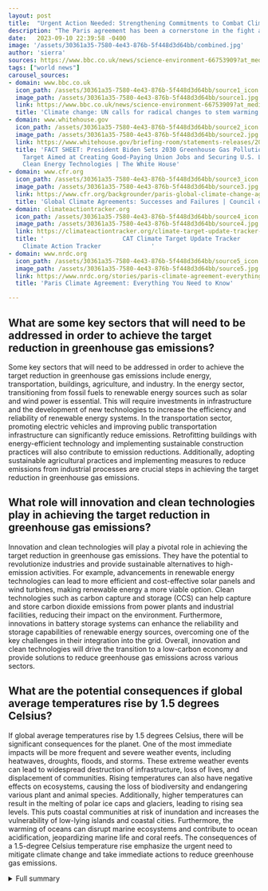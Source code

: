 ```yaml
---
layout: post
title:  "Urgent Action Needed: Strengthening Commitments to Combat Climate Change"
description: "The Paris agreement has been a cornerstone in the fight against climate change, but stronger targets and actions are crucial to avert catastrophic consequences. President Biden's recent announcement and the upcoming COP26 provide opportunities for enhanced commitments and collaboration."
date:   2023-09-10 22:39:58 -0400
image: '/assets/30361a35-7580-4e43-876b-5f448d3d64bb/combined.jpg'
author: 'sierra'
sources: https://www.bbc.co.uk/news/science-environment-66753909?at_medium=RSS&at_campaign=KARANGA https://www.whitehouse.gov/briefing-room/statements-releases/2021/04/22/fact-sheet-president-biden-sets-2030-greenhouse-gas-pollution-reduction-target-aimed-at-creating-good-paying-union-jobs-and-securing-u-s-leadership-on-clean-energy-technologies/ https://www.cfr.org/backgrounder/paris-global-climate-change-agreements https://climateactiontracker.org/climate-target-update-tracker-2022/ https://www.nrdc.org/stories/paris-climate-agreement-everything-you-need-know
tags: ["world news"]
carousel_sources:
- domain: www.bbc.co.uk
  icon_path: /assets/30361a35-7580-4e43-876b-5f448d3d64bb/source1_icon.jpg
  image_path: /assets/30361a35-7580-4e43-876b-5f448d3d64bb/source1.jpg
  link: https://www.bbc.co.uk/news/science-environment-66753909?at_medium=RSS&at_campaign=KARANGA
  title: 'Climate change: UN calls for radical changes to stem warming - BBC News'
- domain: www.whitehouse.gov
  icon_path: /assets/30361a35-7580-4e43-876b-5f448d3d64bb/source2_icon.jpg
  image_path: /assets/30361a35-7580-4e43-876b-5f448d3d64bb/source2.jpg
  link: https://www.whitehouse.gov/briefing-room/statements-releases/2021/04/22/fact-sheet-president-biden-sets-2030-greenhouse-gas-pollution-reduction-target-aimed-at-creating-good-paying-union-jobs-and-securing-u-s-leadership-on-clean-energy-technologies/
  title: 'FACT SHEET: President Biden Sets 2030 Greenhouse Gas Pollution Reduction
    Target Aimed at Creating Good-Paying Union Jobs and Securing U.S. Leadership on
    Clean Energy Technologies | The White House'
- domain: www.cfr.org
  icon_path: /assets/30361a35-7580-4e43-876b-5f448d3d64bb/source3_icon.jpg
  image_path: /assets/30361a35-7580-4e43-876b-5f448d3d64bb/source3.jpg
  link: https://www.cfr.org/backgrounder/paris-global-climate-change-agreements
  title: 'Global Climate Agreements: Successes and Failures | Council on Foreign Relations'
- domain: climateactiontracker.org
  icon_path: /assets/30361a35-7580-4e43-876b-5f448d3d64bb/source4_icon.jpg
  image_path: /assets/30361a35-7580-4e43-876b-5f448d3d64bb/source4.jpg
  link: https://climateactiontracker.org/climate-target-update-tracker-2022/
  title: '                      CAT Climate Target Update Tracker                                            |
    Climate Action Tracker              '
- domain: www.nrdc.org
  icon_path: /assets/30361a35-7580-4e43-876b-5f448d3d64bb/source5_icon.jpg
  image_path: /assets/30361a35-7580-4e43-876b-5f448d3d64bb/source5.jpg
  link: https://www.nrdc.org/stories/paris-climate-agreement-everything-you-need-know
  title: 'Paris Climate Agreement: Everything You Need to Know'

---
```


## What are some key sectors that will need to be addressed in order to achieve the target reduction in greenhouse gas emissions?
Some key sectors that will need to be addressed in order to achieve the target reduction in greenhouse gas emissions include energy, transportation, buildings, agriculture, and industry. In the energy sector, transitioning from fossil fuels to renewable energy sources such as solar and wind power is essential. This will require investments in infrastructure and the development of new technologies to increase the efficiency and reliability of renewable energy systems. In the transportation sector, promoting electric vehicles and improving public transportation infrastructure can significantly reduce emissions. Retrofitting buildings with energy-efficient technology and implementing sustainable construction practices will also contribute to emission reductions. Additionally, adopting sustainable agricultural practices and implementing measures to reduce emissions from industrial processes are crucial steps in achieving the target reduction in greenhouse gas emissions.

## What role will innovation and clean technologies play in achieving the target reduction in greenhouse gas emissions?
Innovation and clean technologies will play a pivotal role in achieving the target reduction in greenhouse gas emissions. They have the potential to revolutionize industries and provide sustainable alternatives to high-emission activities. For example, advancements in renewable energy technologies can lead to more efficient and cost-effective solar panels and wind turbines, making renewable energy a more viable option. Clean technologies such as carbon capture and storage (CCS) can help capture and store carbon dioxide emissions from power plants and industrial facilities, reducing their impact on the environment. Furthermore, innovations in battery storage systems can enhance the reliability and storage capabilities of renewable energy sources, overcoming one of the key challenges in their integration into the grid. Overall, innovation and clean technologies will drive the transition to a low-carbon economy and provide solutions to reduce greenhouse gas emissions across various sectors.

## What are the potential consequences if global average temperatures rise by 1.5 degrees Celsius?
If global average temperatures rise by 1.5 degrees Celsius, there will be significant consequences for the planet. One of the most immediate impacts will be more frequent and severe weather events, including heatwaves, droughts, floods, and storms. These extreme weather events can lead to widespread destruction of infrastructure, loss of lives, and displacement of communities. Rising temperatures can also have negative effects on ecosystems, causing the loss of biodiversity and endangering various plant and animal species. Additionally, higher temperatures can result in the melting of polar ice caps and glaciers, leading to rising sea levels. This puts coastal communities at risk of inundation and increases the vulnerability of low-lying islands and coastal cities. Furthermore, the warming of oceans can disrupt marine ecosystems and contribute to ocean acidification, jeopardizing marine life and coral reefs. The consequences of a 1.5-degree Celsius temperature rise emphasize the urgent need to mitigate climate change and take immediate actions to reduce greenhouse gas emissions.



<details>
  <summary>Full summary</summary>
<p>The United Nations (UN) is currently reviewing countries' progress in meeting their commitments under the Paris agreement, a global effort to combat climate change by limiting global warming to below 2 degrees Celsius and striving for 1.5 degrees Celsius. However, it is evident that more needs to be done to address the urgent challenge of climate change.</p>
<p>A significant development in this review is President Biden's recent announcement during the Leaders Summit on Climate. The United States has set a new target to achieve a 50-52 percent reduction in economy-wide net greenhouse gas pollution by 2030, compared to 2005 levels. This target aligns with President Biden's vision of building back better and aims to create jobs while also working towards a net zero emissions economy by 2050.</p>
<p>President Biden's target was developed through a comprehensive and collaborative approach, involving diverse stakeholders and considering multiple pathways to reduce emissions. Investments in infrastructure, innovation, and clean technologies are recognized as critical to achieving this ambitious goal. The focus will be on reducing carbon pollution across various sectors, including electricity, buildings, transportation, forests and agriculture, and industrial processes. Efforts will also be made to mitigate non-CO2 greenhouse gases like methane. Additionally, investments in innovation will play a crucial role in expanding and improving climate solutions.</p>
<p>To achieve these targets, collaboration is essential. The federal government, cities, states, businesses, and communities must work together towards a sustainable future. Recognizing that the commitments made under the Paris Agreement are insufficient, experts emphasize the need for stronger targets. If global average temperatures rise by 1.5 degrees Celsius, the world will face severe consequences, including heatwaves and floods. Therefore, governments must go beyond rhetoric and take concrete actions to combat climate change.</p>
<p>Furthermore, the updated national targets provided by countries during COP26 fell short of what is required to limit warming to 1.5 degrees Celsius. This called for a commitment to 'revisit and strengthen' targets in 2022. The CAT Climate Target Update Tracker will provide a detailed analysis of the commitments made by 40 countries, highlighting the urgency for stronger 2030 targets towards achieving a net-zero emissions future.</p>
<p>The UN Framework Convention on Climate Change, established in 1992, has been crucial in mobilizing global support for climate action. The upcoming COP26, postponed from 2020 due to the pandemic, presents an opportunity for countries to significantly enhance their climate commitments and implement low-carbon actions.</p>
<p>In conclusion, while progress has been made, urgent action is needed to strengthen commitments and ensure a sustainable future. Collaboration between governments, businesses, and communities is vital in achieving stronger targets and mitigating the catastrophic consequences of climate change. The time for decisive action is now.</p>
</details>
